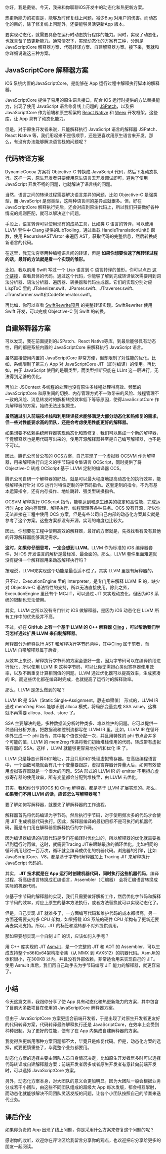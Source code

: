 你好，我是戴铭。今天，我来和你聊聊iOS开发中的动态化和热更新方案。

热更新能力的初衷是，能够及时修复线上问题，减少Bug 对用户的伤害。而动态化的目的，除了修复线上问题外，还要能够灵活更新App 版本。

要实现动态化，就需要具备在运行时动态执行程序的能力。同时，实现了动态化，也就具备了热更新能力。通常情况下，实现动态化的方案有三种，分别是 JavaScriptCore 解释器方案、代码转译方案、自建解释器方案。接下来，我就和你详细说说这三种方案。

## JavaScriptCore 解释器方案

iOS 系统内置的JavaScriptCore，是能够在 App 运行过程中解释执行脚本的解释器。

JavaScriptCore 提供了易用的原生语言接口，配合 iOS 运行时提供的方法替换能力，出现了使用 JavaScript 语言修复线上问题的 [JSPatch](https://github.com/bang590/JSPatch)，以及把 JavaScriptCore 作为前端和原生桥梁的 [React Native](https://github.com/facebook/react-native) 和 [Weex](https://github.com/apache/incubator-weex) 开发框架。这些库，让 App 具有了动态化能力。

但是，对于原生开发者来说，只能解释执行 JavaScript 语言的解释器 JSPatch、React Native 等，我们用起来不是很顺手，还是更喜欢用原生语言来开发。那么，有没有办法能够解决语言栈的问题呢？

## 代码转译方案

DynamicCocoa 方案将 Objective-C 转换成 JavaScript 代码，然后下发动态执行。这样一来，原生开发者只要使用原生语言去开发调试即可，避免了使用 JavaScript 开发不畅的问题，也就解决了语言栈的问题。

当然，语言之间的转译过程需要解决语言差异的问题，比如 Objective-C 是强类型，而 JavaScript 是弱类型，这两种语言间的差异点就很多。但，好在 JavaScriptCore 解释执行完后，还会对应到原生代码上，所以我们只要做好各种情况的规则匹配，就可以解决这个问题。

手段上，语言转译可以使用现有的成熟工具，比如类 C 语言的转译，可以使用LLVM 套件中 Clang 提供的LibTooling，通过重载 HandleTranslationUnit() 函数，使用 RecursiveASTVistor 来遍历 AST，获取代码的完整信息，然后转换成新语言的代码。

在这里，我无法穷尽两种编程语言间的转译，但是 **如果你想要快速了解转译过程的话，最好的方法就是看一个实现的雏形。**

比如，我以前用 Swift 写过一个 Lisp 语言到 C 语言转译的雏形。你可以点击 [这个链接](https://github.com/ming1016/study/tree/master/LispToC)，查看具体的代码。通过这个代码，你能够了解到完成转译依次需要用到词法分析器、语法分析器、遍历器、转换器和代码生成器。它们的实现分别对应 LispToC 里的 JTokenizer.swif、JParser.swift、JTraverser.swift、JTransformer.swift和CodeGenerator.swift。

再比如，你可以查看 [SwiftRewrite项目](https://github.com/LuizZak/SwiftRewriter) 的完整转译实现。SwiftRewriter 使用 Swift 开发，可以完成 Objective-C 到 Swift 的转换。

## 自建解释器方案

可以发现，我在前面提到的JSPatch、React Native等库，到最后能够具有动态性，用的都是系统内置的 JavaScriptCore 来解释执行 JavaScript 语言。

虽然直接使用内置的 JavaScriptCore 非常方便，但却限制了对性能的优化。比如，系统限制了第三方 App 对 JavaScriptCore JIT（即时编译）的使用。再比如，由于 JavaScript 使用的是弱类型，而类型推断只能在 LLInt 这一层进行，无法得到足够的优化。

再加上 JSContext 多线程的处理也没有原生多线程处理得高效、频繁的 JavaScriptCore 和原生间的切换、内存管理方式不一致带来的风险、线程管理不一致的风险、消息转发时的解析转换效率低下等等原因，使得JavaScriptCore 作为解释器的方案，始终无法比拟原生。

**虽然通过引入前端技术栈和利用转译技术能够满足大部分动态化和热修复的需求，但一些对性能要求高的团队，还是会考虑使用性能更好的解释器。**

如果想要不依赖系统解释器实现动态化和热修复，我们可以集成一个新的解释器，毕竟解释器也是用代码写出来的，使用开源解释器甚至是自己编写解释器，也不是不可以。

因此，腾讯公司曾公布的 OCS方案，自己实现了一个虚拟器 OCSVM 作为解释器，用来解释执行自定义的字节码指令集语言 OCScript，同时提供了将 Objective-C 转成 OCScript 基于 LLVM 定制的编译器 OCS。

腾讯公司自研一个解释器的好处，就是可以最大程度地提高动态化的执行效率，能够解释执行针对 iOS 运行时特性定制的字节码指令。这套定制的指令，不光有基本运算指令，还有内存操作、地址跳转、强类型转换指令。

OCSVM 解释执行 OCScript 指令，能够达到和原生媲美的稳定和高性能，完成运行时 App 的内存管理、解释执行、线程管理等各种任务。OCS 没有开源，所以你无法直接在工程中使用 OCS 方案，但是有些公司自己内部的动态化方案其实就是参考了这个方案。这些方案都没有开源，实现的难度也比较大。

因此，你想要在工程中使用高效的解释器，最好的方案就是，先找找看有没有其他的开源解释器能够满足需求。

**这时，如果你仔细思考，一定会想到 LLVM**。LLVM 作为标准的 iOS 编译器套件，对 iOS 开发语言的解析是最标准、最全面的。那么，LLVM 套件里面难道就没有提供一个解释器用来动态解释执行吗？

按理说，LLVM来实现这个功能是最合适不过了。其实 LLVM 里是有解释器的。

只不过，ExecutionEngine 里的 Interpreter，是专门用来解释 LLVM IR 的，缺少对 Objective-C 语法特性的支持，所以无法直接使用。除此之外，ExecutionEngine 里还有个 MCJIT，可以通过 JIT 来实现动态化，但因为iOS 系统的限制也无法使用。

其实，LLVM 之所以没有专门针对 iOS 做解释器，是因为 iOS 动态化在 LLVM 所有工作中的优先级并不高。

不过，好在 **GitHub 上有一个基于 LLVM 的 C++ 解释器** [**Cling**](https://github.com/root-project/cling) **，可以帮助我们学习怎样通过扩展 LLVM 来自制解释器。**

解释器分为解释执行 AST 和解释执行字节码两种，其中Cling 属于前者，而 LLVM 自带解释器属于后者。

从效率上来说，解释执行字节码的方案会更好一些，因为字节码可以在编译阶段进行优化，所以使用 LLVM IR 这种字节码，可以让你无需担心类似寄存器使用效率，以及不断重复计算相同值的问题。LLVM 通过优化器可以提高效率，生成紧凑的 IR。而这些优化都在编译时完成，也就提高了运行时的解释效率。

那么，LLVM 是怎么做到的呢？

LLVM IR 是 SSA（Static Single-Assignment，静态单赋值） 形式的，LLVM IR 通过 mem2reg Pass 能够识别 alloca 模式，将局部变量变成 SSA value，这样就不再需要 alloca、load、store 了。

SSA 主要解决的是，多种数据流分析时种类多、难以维护的问题。它可以提供一种通用分析方法，把数据流和控制流都写在 LLVM IR 里。比如，LLVM IR 在循环体外生成一个 phi 指令，其中每个值仅分配一次，并且用特殊的 phi 节点合并多个可能的值，LLVM 的 mem2reg 传递将我们初始堆栈使用的代码，转成带有虚拟寄存器的 SSA。这样 ，LLVM 就能够更容易地分析和优化 IR 了。

LLVM 只是静态计算0和1地址，并且只用0和1处理虚拟寄存器。在高级编程语言中，一个函数可能就会有几十个变量要跟踪，虚拟寄存器计算量大后，如何有效使用虚拟寄存器就是一个很大的问题。SSA 形式的 LLVM IR 的 emitter 不用担心虚拟寄存器的使用效率，所有变量都会分配到堆栈里，由 LLVM 去优化。

其实，我和你分享的OCS 和 Cling 解释器，都是基于 LLVM 扩展实现的。那么， **如果我们不用 LLVM 的话，应该怎么写解释器呢？**

要了解如何写解释器，就要先了解解释器的工作流程。

解释器首先将代码编译为字节码，然后执行字节码，对于使用频次多的代码才会使用 JIT 生成机器代码执行。因此，解释器编译的最初目标不是可执行的机器代码，而是专门用在解释器里解释执行的字节码。

因为编译器编译的机器代码是专门在编译时优化过的，所以解释器的优化就需要推迟到运行时再做。这时，就需要Tracing JIT来跟踪最热的循环优化，比如相同的循环调用超过一百万次，循环就会编译成优化的机器代码。浏览器的引擎，比如 JavaScriptCore、V8，都是基于字节码解释器加上 Tracing JIT 来解释执行 JavaScript 代码的。

其实， **JIT 技术就是在 App 运行时创建机器代码，同时执行这些机器代码**。编译过程，将高级语言转换成汇编语言，Assembler（汇编器） 会将汇编语言转换成实际的机器代码。

仅基于字节码的解释器的实现，我们只需要做好解析工作，然后优化字节码和解释字节码的效率，对应上原生的基本方法执行，或者方法替换就可以实现动态化了。

但是，自己实现 JIT 就难多了，一方面编写代码和维护代码的成本都很高，另一方面还需要支持多 CPU 架构，如果搭载 iOS 系统的硬件 CPU 架构有了更新还要再去实现支持。所以，JIT 的标签和跳转都不对外提供调用。

那如果要想实现一个自制 JIT 的话，应该如何入手呢？

用 C++ 库实现的 JIT [AsmJit](https://github.com/asmjit/asmjit)，是一个完整的 JIT 和 AOT 的 Assembler，可以生成支持整个x86和x64架构指令集（从 MMX 到 AVX512）的机器代码。AsmJit的体积很小，在300KB 以内，并且没有外部依赖，非常适合用来实现自己的 JIT。使用 AsmJit 库后，我们再自己动手去为字节码编写 JIT 能力的解释器，就更容易了。

## 小结

今天这篇文章，我跟你分享了使 App 具有动态化和热更新能力的方案，其中包含了目前大多数项目在使用的 JavaScriptCore 解释器方案。

但由于 JavaScriptCore 方案更适合前端开发者，于是出现了对原生开发者更友好的代码转译方案，代码转译最终解释执行还是 JavaScriptCore，在效率上会受到种种限制。为了更好的性能，便有了在 App 内集成自建解释器的方案。

我觉得热更新用哪种方案问题都不大，毕竟只是修复代码。但是，动态化方案的选择，就要更慎重些了，毕竟整个业务都要用。

动态化方案的选择主要由团队人员自身情况决定，比如原生开发者居多时可以选择代码转译或自建解释器方案；前端开发者居多或者原生开发者有意转向前端开发时，可以选择 JavaScriptCore 方案。

另外，动态化方案本身，对大团队的意义会更加明显。因为大团队一般会根据业务分成若干小团队，由这些不同团队组成的超级大 App 每次发版，都会相互掣肘，而动态化就能够解决不同团队灵活发版的问题，让各个小团队按照自己的节奏来迭代业务。

## 课后作业

如果你负责的 App 出现了线上问题，你是采用什么方案来修复这个问题的呢？

感谢你的收听，欢迎你在评论区给我留言分享你的观点，也欢迎把它分享给更多的朋友一起阅读。